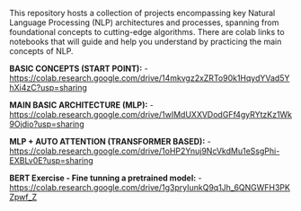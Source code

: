 This repository hosts a collection of projects encompassing key Natural Language Processing (NLP) architectures and processes, spanning from foundational concepts to cutting-edge algorithms. There are colab links to notebooks that will guide and help you understand by practicing the main concepts of NLP. 

**BASIC CONCEPTS (START POINT):**
    - https://colab.research.google.com/drive/14mkvgz2xZRTo90k1HqydYVad5YhXi4zC?usp=sharing

**MAIN BASIC ARCHITECTURE (MLP):**
    - https://colab.research.google.com/drive/1wIMdUXXVDodGFf4gyRYtzKz1Wk9Ojdio?usp=sharing

**MLP + AUTO ATTENTION (TRANSFORMER BASED):**
    - https://colab.research.google.com/drive/1oHP2Ynuj9NcVkdMu1eSsgPhi-EXBLv0E?usp=sharing

**BERT Exercise - Fine tunning a pretrained model:**
    - https://colab.research.google.com/drive/1g3pryIunkQ9q1Jh_6QNGWFH3PKZpwf_Z